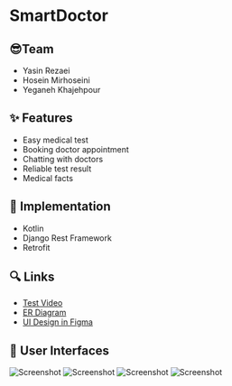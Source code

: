 # SmartDoctor

## 😎Team

- Yasin Rezaei
- Hosein Mirhoseini
- Yeganeh Khajehpour

## ✨ Features

- Easy medical test
- Booking doctor appointment
- Chatting with doctors
- Reliable test result
- Medical facts

## 🔧 Implementation
- Kotlin
- Django Rest Framework
- Retrofit

## 🔍 Links
- [Test Video](https://www.google.com)
- [ER Diagram](https://drive.google.com/file/d/1K_AOxwuSnc3O97Cse3JR1qOJXgDc78uP/view)
- [UI Design in Figma](https://www.figma.com/file/Leh9EjRwMSx6StmtjbY6rp/Untitled?node-id=0%3A1)

## 🎉 User Interfaces
<p float="left">

   ![Screenshot](images/1.jpg)
   ![Screenshot](images/2.jpg)
   ![Screenshot](images/3.jpg)
   ![Screenshot](images/4.jpg)
   
</p>

